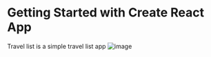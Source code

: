 # Getting Started with Create React App

Travel list is a simple travel list app
![image](https://github.com/Enej23/TravelList/assets/79207141/71fa1f50-63c4-4b91-bd37-dff8c30e2488)
